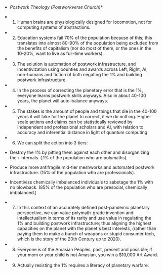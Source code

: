 - *Postwork Theology (Postworkverse Church)**

- 1. Human brains are physiologically designed for locomotion, not for computing systems of abstractions.

- 2. Education systems fail 70% of the population because of this; this translates into almost 80-90% of the population being excluded from the benefits of capitalism (nor do most of them, or the ones in the 10-20%, want to live as full-time workers).

- 3. The solution is automation of postwork infrastructure, and incentivization using bounties and awards across Left, Right, AI, non-humans and fiction of both negating the 1% and building postwork infrastructure.

- 4. In the process of correcting the planetary error that is the 1%, everyone learns postwork skills anyways. Also in about 40-100 years, the planet will auto-balance anyways.

- 5. The stakes is the amount of people and things that die in the 40-100 years it will take for the planet to correct, if we do nothing. Higher scale actions and claims can be statistically reviewed by independent and professional scholars and AI, with relation to accuracy and inferential distance in light of quantum computing. 

- 6. We can split the action into 3 tiers:

- Destroy the 1% by pitting them against each other and disorganizing their internals. (.1% of the population who are polymaths).

- Produce more antifragile mid-tier meshworks and automated postwork infrastructure. (15% of the population who are professionals). 

- Incentivize chemically imbalanced individuals to sabotage the 1% with no blowback. (85% of the population who are presocial, chemically imbalanced.)

- 7. In this context of an accurately defined post-pandemic planetary perspective, we can value polymath-grade invention and intellectualism in terms of its rarity and use value in regulating the 1% and building postwork infrastructure; thus aligning the highest capacities on the planet with the planet's best interests, (rather than paying them to make a bunch of weapons or stupid consumer tech, which is the story of the 20th Century up to 2020).

- 8. Everyone is of the Amasian Peoples, past, present and possible; if your mom or your child is not Amasian, you win a $10,000 Art Award.

- 9. Actually resisting the 1% requires a literacy of planetary warfare.
